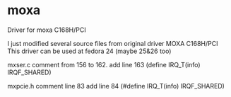 # moxa
Driver for moxa C168H/PCI 


I just modified several source files from original driver MOXA C168H/PCI 
This driver can be used at fedora 24 (maybe 25&26 too)



mxser.c
comment from 156 to 162.
add line 163 (define IRQ_T(info) IRQF_SHARED)

mxpcie.h
comment line 83
add line 84 (#define IRQ_T(info) IRQF_SHARED)
